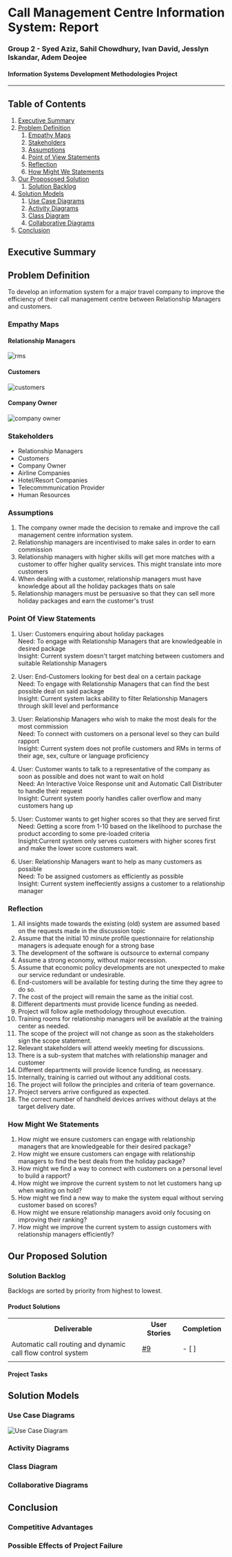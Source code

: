 # Call Management Centre Information System: Report
### Group 2 - Syed Aziz, Sahil Chowdhury, Ivan David, Jesslyn Iskandar, Adem Deojee
#### Information Systems Development Methodologies Project
---
## Table of Contents 

1. [Executive Summary](#executive-summary)
2. [Problem Definition](#problem-definition)
    1. [Empathy Maps](#empathy-maps)
    2. [Stakeholders](#stakeholders)
    3. [Assumptions](#assumptions)
    4. [Point of View Statements](#point-of-view-statements)
    5. [Reflection](#reflection)
    6. [How Might We Statements](#how-might-we-statements)
3. [Our Propososed Solution](#our-proposed-solution)
    1. [Solution Backlog](#solution-backlog)
4. [Solution Models](#solution-models)
    1. [Use Case Diagrams](#use-case-diagrams)
    2. [Activity Diagrams](#activity-diagrams)
    3. [Class Diagram](#class-diagram)
    4. [Collaborative Diagrams](#collaborative-diagrams)
5. [Conclusion](#conclusion)
<a name="Executive Summary"/>
<a name="Problem Definition"/>
<a name="Empathy Maps"/>
<a name="Stakeholders"/>
<a name="Assumptions"/>
<a name="Point of View Statements"/>
<a name="Reflection"/>
<a name="How Might We Statements"/>
<a name="Our Proposed Solution"/>
<a name="Solution Backlog"/>
<a name="Solution Models"/>
<a name="Use Case Diagrams"/>
<a name="Activity Diagrams"/>
<a name="Class Diagram"/>
<a name="Collaborative Diagrams"/>
<a name="Conclusion"/>

## Executive Summary

## Problem Definition

To develop an information system for a major travel company to improve the efficiency of their call management centre between  Relationship Managers and customers.

### Empathy Maps
#### Relationship Managers
![rms](https://github.com/13078326j/jesslyn-/blob/master/Empathy%20Map%20Relationship%20Managers.png "Relationship Managers")
#### Customers
![customers](https://github.com/13078326j/jesslyn-/blob/master/Empathy%20Map%20-%20Customer.png "Customers")
#### Company Owner
![company owner](https://github.com/13078326j/jesslyn-/blob/master/Company%20Owner.png "Company Owner")

### Stakeholders
* Relationship Managers
* Customers
* Company Owner
* Airline Companies
* Hotel/Resort Companies
* Telecommmunication Provider
* Human Resources
### Assumptions
1. The company owner made the decision to remake and improve the call management centre information system.
2. Relationship managers are incentivised to make sales in order to earn commission
4. Relationship managers with higher skills will get more matches with a customer to offer higher quality services. This might translate into more customers
5. When dealing with a customer, relationship managers must have knowledge about all the holiday packages thats on sale
6. Relationship managers must be persuasive so that they can sell more holiday packages and earn the customer's trust
### Point Of View Statements
1. User: Customers enquiring about holiday packages   
   Need: To engage with Relationship Managers that are knowledgeable in desired package  
   Insight: Current system doesn't target matching between customers and suitable Relationship Managers  
   
2. User: End-Customers looking for best deal on a certain package  
   Need: To engage with Relationship Managers that can find the best possible deal on said package  
   Insight: Current system lacks ability to filter Relationship Managers through skill level and performance  
  
3. User: Relationship Managers who wish to make the most deals for the most commission\
   Need: To connect with customers on a personal level so they can build rapport\
   Insight: Current system does not profile customers and RMs in terms of their age, sex, culture or language proficiency

4. User: Customer wants to talk to a representative of the company as soon as possible and does not want to wait on hold\
   Need: An Interactive Voice Response unit and Automatic Call Distributer to handle their request\
   Insight: Current system poorly handles caller overflow and many customers hang up

5. User: Customer wants to get higher scores so that they are served first\
   Need: Getting a score from 1-10 based on the likelihood to purchase the product according to some pre-loaded criteria\
   Insight:Current system only serves customers with higher scores first and make the lower score customers wait.
   
6. User: Relationship Managers want to help as many customers as possible                   
   Need: To be assigned customers as efficiently as possible                           
   Insight: Current system ineffeciently assigns a customer to a relationship manager

### Reflection
1. All insights made towards the existing (old) system are assumed based on the requests made in the discussion topic
2. Assume that the initial 10 minute profile questionnaire for relationship managers is adequate enough for a strong base 
3. The development of the software is outsource to external company
4. Assume a strong economy, without major recession.
5. Assume that economic policy developments are not unexpected to make our service redundant or undesirable.
6. End-customers will be available for testing during the time they agree to do so.
7. The cost of the project will remain the same as the initial cost.
8. Different departments must provide licence funding as needed.
9. Project will follow agile methodology throughout execution.
10. Training rooms for relationship managers will be available at the training center as needed.
11. The scope of the project will not change as soon as the stakeholders sign the scope statement.
12. Relevant stakeholders will attend weekly meeting for discussions.
13. There is a sub-system that matches with relationship manager and customer
14. Different departments will provide licence funding, as necessary.
15. Internally, training is carried out without any additional costs.
16. The project will follow the principles and criteria of team governance.
17. Project servers arrive configured as expected.
18. The correct number of handheld devices arrives without delays at the target delivery date.


### How Might We Statements
1. How might we ensure customers can engage with relationship managers that are knowledgeable for their desired package?  
2. How might we ensure customers can engage with relationship managers to find the best deals from the holiday package?
3. How might we find a way to connect with customers on a personal level to build a rapport?
4. How might we improve the current system to not let customers hang up when waiting on hold?
5. How might we find a new way to make the system equal without serving customer based on scores?
6. How might we ensure relationship managers avoid only focusing on improving their ranking?
7. How might we improve the current system to assign customers with relationship managers efficiently?

## Our Proposed Solution

### Solution Backlog
Backlogs are sorted by priority from highest to lowest.
#### Product Solutions 
<table>
  <tboddy>
    <tr>
      <th>Deliverable</th>
      <th>User Stories</th>
      <th>Completion</th>
    </tr>
    <tr>
      <td>Automatic call routing and dynamic call flow control system</td>
      <td><a href="https://github.com/13078326j/Tut12-Group2/issues/9">#9</a></td>
      <td>- [ ]</td>
    </tr>
    <tr>
      <td></td>
    </tr>
  </tbody>
</table>

#### Project Tasks


## Solution Models

### Use Case Diagrams
![Use Case Diagram](USE%20CASE%20DIAGRAM3.png)
### Activity Diagrams

### Class Diagram

### Collaborative Diagrams

## Conclusion
### Competitive Advantages

### Possible Effects of Project Failure



